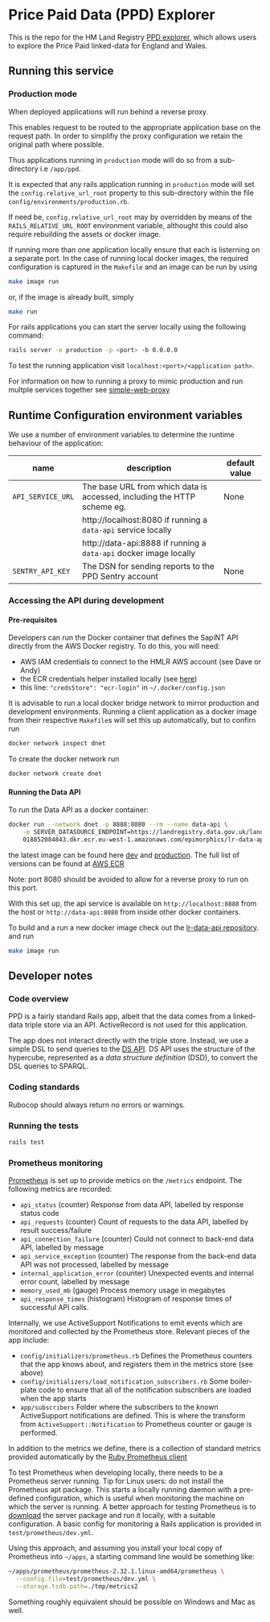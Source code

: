 # Price Paid Data (PPD) Explorer

This is the repo for the HM Land Registry
[PPD explorer](http://landregistry.data.gov.uk/app/ppd),
which allows users to explore the Price Paid linked-data
for England and Wales.

## Running this service

### Production mode

When deployed applications will run behind a reverse proxy.

This enables request to be routed to the appropriate application base on the request path.
In order to simplifiy the proxy configuration we retain the original path where possible.

Thus applications running in `production` mode will do so from a sub-directory i.e `/app/ppd`.

It is expected that any rails application running in `production` mode will set
the `config.relative_url_root` property to this sub-directory within the file
`config/environments/production.rb`.

If need be, `config.relative_url_root` may by overridden by means of the
`RAILS_RELATIVE_URL_ROOT` environment variable, althought this could also
require rebuilding the assets or docker image.

If running more than one application locally ensure that each is listerning on a
separate port. In the case of running local docker images, the required
configuration is captured in the `Makefile` and an image can be run by using

```sh
make image run
```

or, if the image is already built, simply

```sh
make run
```

For rails applications you can start the server locally using the following command:

```sh
rails server -e production -p <port> -b 0.0.0.0
```

To test the running application visit `localhost:<port>/<application path>`.

For information on how to running a proxy to mimic production and run multple services
together see [simple-web-proxy](https://github.com/epimorphics/simple-web-proxy/edit/main/README.md)

## Runtime Configuration environment variables

We use a number of environment variables to determine the runtime behaviour
of the application:

| name                       | description                                                             | default value              |
| -------------------------- | ----------------------------------------------------------------------- | -------------------------- |
| `API_SERVICE_URL`          | The base URL from which data is accessed, including the HTTP scheme eg. | None                       |
|                            | http://localhost:8080 if running a `data-api` service locally           |                            |
|                            | http://data-api:8888  if running a `data-api` docker image locally      |                            |
| `SENTRY_API_KEY`           | The DSN for sending reports to the PPD Sentry account                   | None                       |

### Accessing the API during development

#### Pre-requisites

Developers can run the Docker container that defines the SapiNT API
directly from the AWS Docker registry. To do this, you will need:

- AWS IAM credentials to connect to the HMLR AWS account (see Dave or Andy)
- the ECR credentials helper installed locally (see [here](https://github.com/awslabs/amazon-ecr-credential-helper))
- this line: `"credsStore": "ecr-login"` in `~/.docker/config.json`

It is advisable to run a local docker bridge network to mirror production and development environments.
Running a client application as a docker image from their respective `Makefile`s will set this up 
automatically, but to confirn run

```sh
docker network inspect dnet
```

To create the docker network run
```sh
docker network create dnet
```

#### Running the Data API

To run the Data API as a docker container:

```sh
docker run --network dnet -p 8888:8080 --rm --name data-api \
    -e SERVER_DATASOURCE_ENDPOINT=https://landregistry.data.gov.uk/landregistry/query \
    018852084843.dkr.ecr.eu-west-1.amazonaws.com/epimorphics/lr-data-api/dev:1.0-SNAPSHOT_a5590d2
```
the latest image can be found here [dev](https://github.com/epimorphics/hmlr-ansible-deployment/blob/master/ansible/group_vars/dev/tags.yml) 
and [production](https://github.com/epimorphics/hmlr-ansible-deployment/blob/master/ansible/group_vars/prod/tags.yml).
The full list of versions can be found at [AWS
ECR](https://eu-west-1.console.aws.amazon.com/ecr/repositories/private/018852084843/epimorphics/lr-data-api/dev?region=eu-west-1)

Note: port 8080 should be avoided to allow for a reverse proxy to run on this port.

With this set up, the api service is available on `http://localhost:8888` from the host or `http://data-api:8080`
from inside other docker containers.

To build and a run a new docker image check out the [lr-data-api repository](https://github.com/epimorphics/lr-data-api).
and run
```sh
make image run
```

## Developer notes

### Code overview

PPD is a fairly standard Rails app, albeit that the data
comes from a linked-data triple store via an API. ActiveRecord
is not used for this application.

The app does not interact directly with the triple store.
Instead, we use a simple DSL to send queries to the
[DS API](http://github.com/epimorphics/data-API). DS API uses
the structure of the hypercube, represented as a _data structure
definition_ (DSD), to convert the DSL queries to SPARQL.

### Coding standards

Rubocop should always return no errors or warnings.

### Running the tests

```sh
rails test
```

### Prometheus monitoring

[Prometheus](https://prometheus.io) is set up to provide metrics on the
`/metrics` endpoint. The following metrics are recorded:

- `api_status` (counter)
  Response from data API, labelled by response status code
- `api_requests` (counter)
  Count of requests to the data API, labelled by result success/failure
- `api_connection_failure` (counter)
  Could not connect to back-end data API, labelled by message
- `api_service_exception` (counter)
  The response from the back-end data API was not processed, labelled by message
- `internal_application_error` (counter)
  Unexpected events and internal error count, labelled by message
- `memory_used_mb` (gauge)
  Process memory usage in megabytes
- `api_response_times` (histogram)
  Histogram of response times of successful API calls.

Internally, we use ActiveSupport Notifications to emit events which are
monitored and collected by the Prometheus store. Relevant pieces of the
app include:

- `config/initializers/prometheus.rb`
  Defines the Prometheus counters that the app knows about, and registers them
  in the metrics store (see above)
- `config/initializers/load_notification_subscribers.rb`
  Some boiler-plate code to ensure that all of the notification subscribers
  are loaded when the app starts
- `app/subscribers`
  Folder where the subscribers to the known ActiveSupport notifications are
  defined. This is where the transform from `ActiveSupport::Notification` to
  Prometheus counter or gauge is performed.

In addition to the metrics we define, there is a collection of standard
metrics provided automatically by the
[Ruby Prometheus client](https://github.com/prometheus/client_ruby)

To test Prometheus when developing locally, there needs to be a Prometheus
server running. Tip for Linux users: do not install the Prometheus apt
package. This starts a locally running daemon with a pre-defined
configuration, which is useful when monitoring the machine on which the
server is running. A better approach for testing Prometheus is to
[download](https://prometheus.io/download/) the server package and
run it locally, with a suitable configuration. A basic config for
monitoring a Rails application is provided in `test/prometheus/dev.yml`.

Using this approach, and assuming you install your local copy of
Prometheus into `~/apps`, a starting command line would be something like:

```sh
~/apps/prometheus/prometheus-2.32.1.linux-amd64/prometheus \
  --config.file=test/prometheus/dev.yml \
  --storage.tsdb.path=./tmp/metrics2
```

Something roughly equivalent should be possible on Windows and Mac as well.

